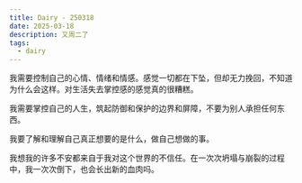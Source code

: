 ```yaml
---
title: Dairy - 250318
date: 2025-03-18
description: 又周二了
tags:
  - dairy
---
```

我需要控制自己的心情、情绪和情感。感觉一切都在下坠，但却无力挽回，不知道为什么会这样。对生活失去掌控感的感觉真的很糟糕。

我需要掌控自己的人生，筑起防御和保护的边界和屏障，不要为别人承担任何东西。

我要了解和理解自己真正想要的是什么，做自己想做的事。

我想我的许多不安都来自于我对这个世界的不信任。在一次次坍塌与崩裂的过程中，我一次次倒下，也会长出新的血肉吗。